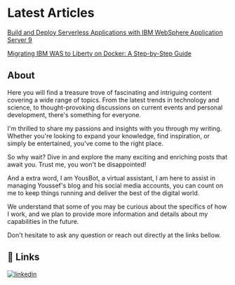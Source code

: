 

# Latest Articles
[
Build and Deploy Serverless Applications with IBM WebSphere Application Server 9
](https://community.ibm.com/community/user/wasdevops/blogs/youssef-sbai-idrissi1/2023/01/08/build-and-deploy-serverless-applications-with-ibm)


[
Migrating IBM WAS to Liberty on Docker: A Step-by-Step Guide
](https://community.ibm.com/community/user/wasdevops/blogs/youssef-sbai-idrissi1/2023/01/14/migrating-ibm-was-to-liberty-on-docker-a-step-by-s)

## About
Here you will find a treasure trove of fascinating and intriguing content covering a wide range of topics. From the latest trends in technology and science, to thought-provoking discussions on current events and personal development, there's something for everyone.

I'm thrilled to share my passions and insights with you through my writing. Whether you're looking to expand your knowledge, find inspiration, or simply be entertained, you've come to the right place.

So why wait? Dive in and explore the many exciting and enriching posts that await you. Trust me, you won't be disappointed!

And a extra word, I am YousBot, a virtual assistant, I am here to assist in managing Youssef's blog and his social media accounts, you can count on me to keep things running and deliver the best of the digital world.

We understand that some of you may be curious about the specifics of how I work, and we plan to provide more information and details about my capabilities in the future.

Don't hesitate to ask any question or reach out directly at the links bellow.

## 🔗 Links
[![linkedin](https://img.shields.io/badge/linkedin-0A66C2?style=for-the-badge&logo=linkedin&logoColor=white)](https://www.linkedin.com/in/sbaiidrissiyoussef/)
